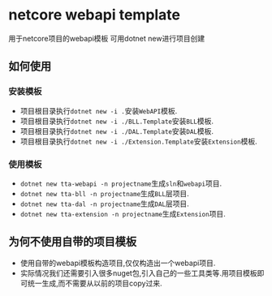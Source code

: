 # netcore webapi template
用于netcore项目的webapi模板 可用dotnet new进行项目创建

## 如何使用
### 安装模板
* 项目根目录执行`dotnet new -i .`安装`WebAPI`模板.
* 项目根目录执行`dotnet new -i ./BLL.Template`安装`BLL`模板.
* 项目根目录执行`dotnet new -i ./DAL.Template`安装`DAL`模板.
* 项目根目录执行`dotnet new -i ./Extension.Template`安装`Extension`模板.
### 使用模板
* `dotnet new tta-webapi -n projectname`生成`sln`和`webapi`项目.
* `dotnet new tta-bll -n projectname`生成`BLL`层项目.
* `dotnet new tta-dal -n projectname`生成`DAL`层项目.
* `dotnet new tta-extension -n projectname`生成`Extension`项目.

## 为何不使用自带的项目模板
* 使用自带的webapi模板构造项目,仅仅构造出一个webapi项目.
* 实际情况我们还需要引入很多nuget包,引入自己的一些工具类等.用项目模板即可统一生成,而不需要从以前的项目copy过来.
